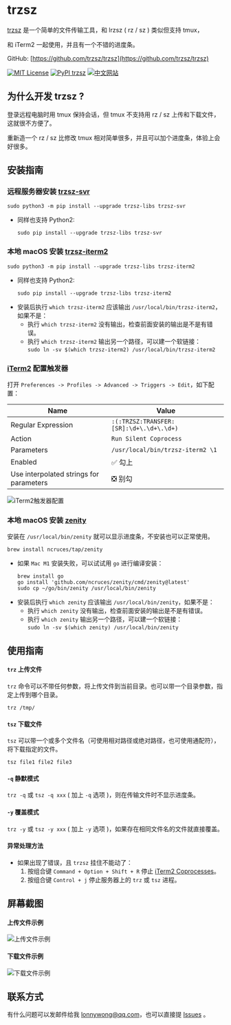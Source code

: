 # trzsz

[trzsz](https://trzsz.github.io) 是一个简单的文件传输工具，和 lrzsz ( rz / sz ) 类似但支持 tmux，

和 iTerm2 一起使用，并且有一个不错的进度条。

GitHub: [https://github.com/trzsz/trzsz](https://github.com/trzsz/trzsz)

[![MIT License](https://img.shields.io/badge/license-MIT-green.svg?style=flat)](https://choosealicense.com/licenses/mit/)
[![PyPI trzsz](https://img.shields.io/pypi/v/trzsz?style=flat)](https://pypi.python.org/pypi/trzsz/)
[![中文网站](https://img.shields.io/badge/%E4%B8%AD%E6%96%87-%E7%BD%91%E7%AB%99-blue?style=flat)](https://trzsz.github.io/cn/)


## 为什么开发 trzsz ?

登录远程电脑时用 tmux 保持会话，但 tmux 不支持用 rz / sz 上传和下载文件，这就很不方便了。

重新造一个 rz / sz 比修改 tmux 相对简单很多，并且可以加个进度条，体验上会好很多。


## 安装指南

### 远程服务器安装 [trzsz-svr](https://pypi.org/project/trzsz-svr)
```
sudo python3 -m pip install --upgrade trzsz-libs trzsz-svr
```
* 同样也支持 Python2:
  ```
  sudo pip install --upgrade trzsz-libs trzsz-svr
  ```


### 本地 macOS 安装 [trzsz-iterm2](https://pypi.org/project/trzsz-iterm2)
```
sudo python3 -m pip install --upgrade trzsz-libs trzsz-iterm2
```
* 同样也支持 Python2:
  ```
  sudo pip install --upgrade trzsz-libs trzsz-iterm2
  ```
* 安装后执行 `which trzsz-iterm2` 应该输出 `/usr/local/bin/trzsz-iterm2`，如果不是：
  * 执行 `which trzsz-iterm2` 没有输出，检查前面安装的输出是不是有错误。
  * 执行 `which trzsz-iterm2` 输出另一个路径，可以建一个软链接：\
    `sudo ln -sv $(which trzsz-iterm2) /usr/local/bin/trzsz-iterm2`


### [iTerm2](https://iterm2.com/index.html) 配置触发器
打开 `Preferences -> Profiles -> Advanced -> Triggers -> Edit`，如下配置：

| Name | Value |
| ---- | ---- |
| Regular Expression | `:(:TRZSZ:TRANSFER:[SR]:\d+\.\d+\.\d+)` |
| Action | `Run Silent Coprocess` |
| Parameters | `/usr/local/bin/trzsz-iterm2 \1` |
| Enabled | ✅ 勾上 |
| Use interpolated strings for parameters | ❎ 别勾 |

![iTerm2触发器配置](https://trzsz.github.io/images/config.png)


### 本地 macOS 安装 [zenity](https://github.com/ncruces/zenity)

安装在 `/usr/local/bin/zenity` 就可以显示进度条，不安装也可以正常使用。

```
brew install ncruces/tap/zenity
```
* 如果 `Mac M1` 安装失败，可以试试用 `go` 进行编译安装：
  ```
  brew install go
  go install 'github.com/ncruces/zenity/cmd/zenity@latest'
  sudo cp ~/go/bin/zenity /usr/local/bin/zenity
  ```
* 安装后执行 `which zenity` 应该输出 `/usr/local/bin/zenity`，如果不是：
  * 执行 `which zenity` 没有输出，检查前面安装的输出是不是有错误。
  * 执行 `which zenity` 输出另一个路径，可以建一个软链接：\
    `sudo ln -sv $(which zenity) /usr/local/bin/zenity`


## 使用指南

#### `trz` 上传文件

`trz` 命令可以不带任何参数，将上传文件到当前目录。也可以带一个目录参数，指定上传到哪个目录。
```
trz /tmp/
```


#### `tsz` 下载文件

`tsz` 可以带一个或多个文件名（可使用相对路径或绝对路径，也可使用通配符），将下载指定的文件。
```
tsz file1 file2 file3
```


#### `-q` 静默模式

`trz -q` 或 `tsz -q xxx` ( 加上 `-q` 选项 )，则在传输文件时不显示进度条。


#### `-y` 覆盖模式

`trz -y` 或 `tsz -y xxx` ( 加上 `-y` 选项 )，如果存在相同文件名的文件就直接覆盖。


#### 异常处理方法
* 如果出现了错误，且 `trzsz` 挂住不能动了：
  1. 按组合键 `Command + Option + Shift + R` 停止 [iTerm2 Coprocesses](https://iterm2.com/documentation-coprocesses.html)。
  2. 按组合键 `Control + j` 停止服务器上的 `trz` 或 `tsz` 进程。


## 屏幕截图

#### 上传文件示例

![上传文件示例](https://trzsz.github.io/images/upload.gif)


#### 下载文件示例

![下载文件示例](https://trzsz.github.io/images/download.gif)


## 联系方式

有什么问题可以发邮件给我 <lonnywong@qq.com>，也可以直接提 [Issues](https://github.com/trzsz/trzsz/issues) 。
